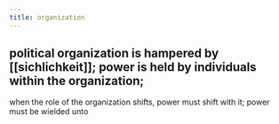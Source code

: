 ```yaml
---
title: organization
---
```


## political organization is hampered by [[sichlichkeit]]; power is held by individuals within the organization;
when the role of the organization shifts, power must shift with it; power must be wielded unto
